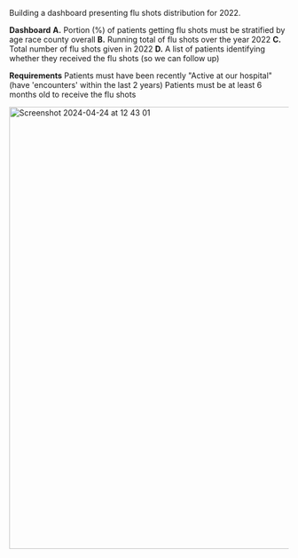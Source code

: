 Building a dashboard presenting flu shots distribution for 2022. 

**Dashboard**
**A.** Portion (%) of patients getting flu shots must be stratified by
age
race
county
overall
**B.** Running total of flu shots over the year 2022
**C.** Total number of flu shots given in 2022
**D.** A list of patients identifying whether they received the flu shots (so we can follow up)

**Requirements**
Patients must have been recently "Active at our hospital" (have 'encounters' within the last 2 years)
Patients must be at least 6 months old to receive the flu shots

<img width="796" alt="Screenshot 2024-04-24 at 12 43 01" src="https://github.com/kylecalbert/SQLBasicsHealthCare/assets/20683951/746d8f7a-2c99-4134-9176-25467cc1d1b8">
